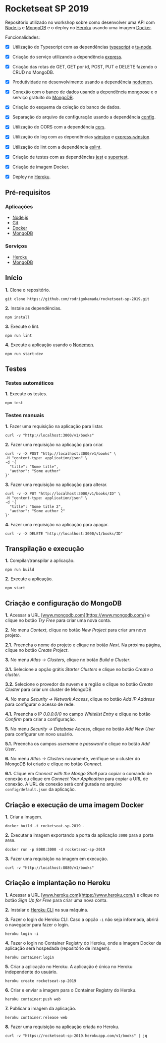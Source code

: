 # Rocketseat SP 2019

Repositório utilizado no workshop sobre como desenvolver uma API com [Node.js](https://nodejs.org/) e [MongoDB](https://www.mongodb.com/) e o deploy no [Heroku](https://www.heroku.com/) usando uma imagem [Docker](https://www.docker.com/).


Funcionalidades:

- [x] Utilização do Typescript com as dependências [typescript](https://www.npmjs.com/package/typescript) e [ts-node](https://www.npmjs.com/package/ts-node).
- [x] Criação do serviço utilizando a dependência [express](https://www.npmjs.com/package/express).
- [x] Criação das rotas de GET, GET por id, POST, PUT e DELETE fazendo o CRUD no MongoDB.
- [x] Produtividade no desenvolvimento usando a dependência [nodemon](https://www.npmjs.com/package/nodemon).
- [x] Conexão com o banco de dados usando a dependência [mongoose](https://www.npmjs.com/package/mongoose) e o serviço gratuito do [MongoDB](#criação-e-configuração-do-mongodb).
- [x] Criação do esquema da coleção do banco de dados.
- [x] Separação do arquivo de configuração usando a dependência [config](https://www.npmjs.com/package/config).
- [x] Utilização do CORS com a dependência [cors](https://www.npmjs.com/package/cors).
- [x] Utilização do log com as dependências [winston](https://www.npmjs.com/package/winston) e [express-winston](https://www.npmjs.com/package/express-winston).
- [x] Utilização do lint com a dependência [eslint](https://www.npmjs.com/package/eslint).
- [x] Criação de testes com as dependências [jest](https://www.npmjs.com/package/jest) e [supertest](https://www.npmjs.com/package/supertest).
- [x] Criação de imagem Docker.
- [x] Deploy no [Heroku](#criação-e-execução-de-uma-imagem-docker).


## Pré-requisitos

### Aplicações

* [Node.js](https://nodejs.org/)
* [Git](https://git-scm.com/)
* [Docker](https://www.docker.com/)
* [MongoDB](https://www.mongodb.com/)

### Serviços

* [Heroku](https://www.heroku.com/)
* [MongoDB](https://www.mongodb.com/)


## Início

**1.** Clone o repositório.

```shell
git clone https://github.com/rodrigokamada/rocketseat-sp-2019.git
```

**2.** Instale as dependências.

```shell
npm install
```

**3.** Execute o lint.

```shell
npm run lint
```

**4.** Execute a aplicação usando o [Nodemon](https://nodemon.io/).

```shell
npm run start:dev
```


## Testes

### Testes automáticos

**1.** Execute os testes.

```shell
npm test
```

### Testes manuais

**1.** Fazer uma requisição na aplicação para listar.
```shell
curl -v "http://localhost:3000/v1/books"
```

**2.** Fazer uma requisição na aplicação para criar.
```shell
curl -v -X POST "http://localhost:3000/v1/books" \
-H "content-type: application/json" \
-d '{
  "title": "Some title",
  "author": "Some author"
}'
```

**3.** Fazer uma requisição na aplicação para alterar.
```shell
curl -v -X PUT "http://localhost:3000/v1/books/ID" \
-H "content-type: application/json" \
-d '{
  "title": "Some title 2",
  "author": "Some author 2"
}'
```

**4.** Fazer uma requisição na aplicação para apagar.
```shell
curl -v -X DELETE "http://localhost:3000/v1/books/ID"
```


## Transpilação e execução

**1.** Compilar/transpilar a aplicação.

```shell
npm run build
```

**2.** Execute a aplicação.

```shell
npm start
```


## Criação e configuração do MongoDB

**1.** Acessar a URL [www.mongodb.com](https://www.mongodb.com/) e clique no botão *Try Free* para criar uma nova conta.

**2.** No menu *Context*, clique no botão *New Project* para criar um novo projeto.

**2.1.** Preencha o nome do projeto e clique no botão *Next*. Na próxima página, clique no botão *Create Project*.

**3.** No menu *Atlas -> Clusters*, clique no botão *Build a Cluster*.

**3.1.** Selecione a opção grátis *Starter Clusters* e clique no botão *Create a cluster*.

**3.2.** Selecione o provedor da nuvem e a região e clique no botão *Create Cluster* para criar um cluster de MongoDB.

**4.** No menu *Security -> Network Access*, clique no botão *Add IP Address* para configurar o acesso de rede.

**4.1.** Preencha o IP *0.0.0.0/0* no campo *Whitelist Entry* e clique no botão *Confirm* para criar a configuração.

**5.** No menu *Security -> Database Access*, clique no botão *Add New User* para configurar um novo usuário.

**5.1.** Preencha os campos *username* e *password* e clique no botão *Add User*.

**6.** No menu *Atlas -> Clusters* novamente, verifique se o cluster do MongoDB foi criado e clique no botão *Connect*.

**6.1.** Clique em *Connect with the Mongo Shell* para copiar o comando de conexão ou clique em *Connect Your Application* para copiar a URL de conexão. A URL de conexão será configurada no arquivo `config/default.json` da aplicação.


## Criação e execução de uma imagem Docker

**1.** Criar a imagem.
```shell
docker build -t rocketseat-sp-2019 .
```

**2.** Executar a imagem exportando a porta da aplicação `3000` para a porta `8080`.
```shell
docker run -p 8080:3000 -d rocketseat-sp-2019
```

**3.** Fazer uma requisição na imagem em execução.
```shell
curl -v "http://localhost:8080/v1/books"
```


## Criação e implantação no Heroku

**1.** Acessar a URL [www.heroku.com](https://www.heroku.com/) e clique no botão *Sign Up for Free* para criar uma nova conta.

**2.** Instalar o [Heroku CLI](https://devcenter.heroku.com/articles/heroku-cli) na sua máquina.

**3.** Fazer o login do Heroku CLI. Caso a opção `-i` não seja informada, abrirá o navegador para fazer o login.
```shell
heroku login -i
```

**4.** Fazer o login no Container Registry do Heroku, onde a imagem Docker da aplicação será hospedada (repositório de imagem).
```shell
heroku container:login
```

**5.** Criar a aplicação no Heroku. A aplicação é única no Heroku independente do usuário.
```shell
heroku create rocketseat-sp-2019
```

**6.** Criar e enviar a imagem para o Container Registry do Heroku.
```shell
heroku container:push web
```

**7.** Publicar a imagem da aplicação.
```shell
heroku container:release web
```

**8.** Fazer uma requisição na aplicação criada no Heroku.
```shell
curl -v "https://rocketseat-sp-2019.herokuapp.com/v1/books" | jq
```
